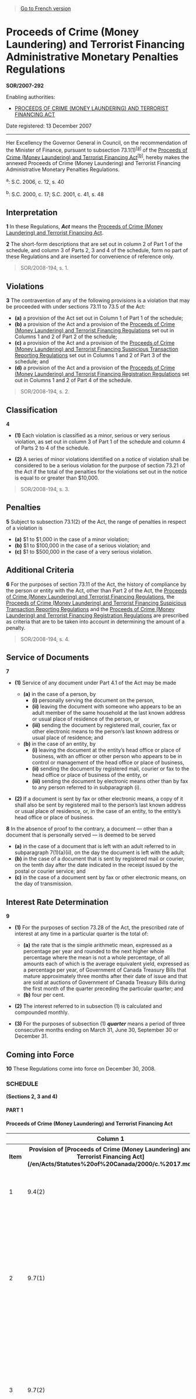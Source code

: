 > [Go to French version](/fr/Règlements/Décrets,%20ordonnances%20et%20règlements%20statutaires/2007/292.md)

# Proceeds of Crime (Money Laundering) and Terrorist Financing Administrative Monetary Penalties Regulations

**SOR/2007-292**

Enabling authorities: 
- [PROCEEDS OF CRIME (MONEY LAUNDERING) AND TERRORIST FINANCING ACT](/en/Acts/Statutes%20of%20Canada/2000/c.%2017.md)

Date registered: 13 December 2007

----------

Her Excellency the Governor General in Council, on the recommendation of the Minister of Finance, pursuant to subsection 73.1(1)<sup><a href='#fn_609783-E_hq_2294'>[a]</a></sup> of the [Proceeds of Crime (Money Laundering) and Terrorist Financing Act](/en/Acts/Statutes%20of%20Canada/2000/c.%2017.md)<sup><a href='#fn_609783-E_hq_2295'>[b]</a></sup>, hereby makes the annexed Proceeds of Crime (Money Laundering) and Terrorist Financing Administrative Monetary Penalties Regulations.

<a name='fn_609783-E_hq_2294'><sup>a</sup></a>: S.C. 2006, c. 12, s. 40<br />

<a name='fn_609783-E_hq_2295'><sup>b</sup></a>: S.C. 2000, c. 17; S.C. 2001, c. 41, s. 48<br />




## Interpretation


**1** In these Regulations, ***Act*** means the [Proceeds of Crime (Money Laundering) and Terrorist Financing Act](/en/Acts/Statutes%20of%20Canada/2000/c.%2017.md).



**2** The short-form descriptions that are set out in column 2 of Part 1 of the schedule, and column 3 of Parts 2, 3 and 4 of the schedule, form no part of these Regulations and are inserted for convenience of reference only.
> SOR/2008-194, s. 1.





## Violations


**3** The contravention of any of the following provisions is a violation that may be proceeded with under sections 73.11 to 73.5 of the Act:
- **(a)** a provision of the Act set out in Column 1 of Part 1 of the schedule;
- **(b)** a provision of the Act and a provision of the [Proceeds of Crime (Money Laundering) and Terrorist Financing Regulations](/en/Regulations/Statutory%20Orders%20and%20Regulations/2002/184.md) set out in Columns 1 and 2 of Part 2 of the schedule;
- **(c)** a provision of the Act and a provision of the [Proceeds of Crime (Money Laundering) and Terrorist Financing Suspicious Transaction Reporting Regulations](/en/Regulations/Statutory%20Orders%20and%20Regulations/2001/317.md) set out in Columns 1 and 2 of Part 3 of the schedule; and
- **(d)** a provision of the Act and a provision of the [Proceeds of Crime (Money Laundering) and Terrorist Financing Registration Regulations](/en/Regulations/Statutory%20Orders%20and%20Regulations/2007/121.md) set out in Columns 1 and 2 of Part 4 of the schedule.
> SOR/2008-194, s. 2.





## Classification


**4** 

- **(1)** Each violation is classified as a minor, serious or very serious violation, as set out in column 3 of Part 1 of the schedule and column 4 of Parts 2 to 4 of the schedule.

- **(2)** A series of minor violations identified on a notice of violation shall be considered to be a serious violation for the purpose of section 73.21 of the Act if the total of the penalties for the violations set out in the notice is equal to or greater than $10,000.
> SOR/2008-194, s. 3.





## Penalties


**5** Subject to subsection 73.1(2) of the Act, the range of penalties in respect of a violation is
- **(a)** $1 to $1,000 in the case of a minor violation;
- **(b)** $1 to $100,000 in the case of a serious violation; and
- **(c)** $1 to $500,000 in the case of a very serious violation.




## Additional Criteria


**6** For the purposes of section 73.11 of the Act, the history of compliance by the person or entity with the Act, other than Part 2 of the Act, the [Proceeds of Crime (Money Laundering) and Terrorist Financing Regulations](/en/Regulations/Statutory%20Orders%20and%20Regulations/2002/184.md), the [Proceeds of Crime (Money Laundering) and Terrorist Financing Suspicious Transaction Reporting Regulations](/en/Regulations/Statutory%20Orders%20and%20Regulations/2001/317.md) and the [Proceeds of Crime (Money Laundering) and Terrorist Financing Registration Regulations](/en/Regulations/Statutory%20Orders%20and%20Regulations/2007/121.md) are prescribed as criteria that are to be taken into account in determining the amount of a penalty.
> SOR/2008-194, s. 4.





## Service of Documents


**7** 

- **(1)** Service of any document under Part 4.1 of the Act may be made
	- **(a)** in the case of a person, by
		- **(i)** personally serving the document on the person,
		- **(ii)** leaving the document with someone who appears to be an adult member of the same household at the last known address or usual place of residence of the person, or
		- **(iii)** sending the document by registered mail, courier, fax or other electronic means to the person’s last known address or usual place of residence; and
	- **(b)** in the case of an entity, by
		- **(i)** leaving the document at the entity’s head office or place of business, with an officer or other person who appears to be in control or management of the head office or place of business,
		- **(ii)** sending the document by registered mail, courier or fax to the head office or place of business of the entity, or
		- **(iii)** sending the document by electronic means other than by fax to any person referred to in subparagraph (i).

- **(2)** If a document is sent by fax or other electronic means, a copy of it shall also be sent by registered mail to the person’s last known address or usual place of residence, or, in the case of an entity, to the entity’s head office or place of business.



**8** In the absence of proof to the contrary, a document — other than a document that is personally served — is deemed to be served
- **(a)** in the case of a document that is left with an adult referred to in subparagraph 7(1)(a)(ii), on the day the document is left with the adult;
- **(b)** in the case of a document that is sent by registered mail or courier, on the tenth day after the date indicated in the receipt issued by the postal or courier service; and
- **(c)** in the case of a document sent by fax or other electronic means, on the day of transmission.




## Interest Rate Determination


**9** 

- **(1)** For the purposes of section 73.28 of the Act, the prescribed rate of interest at any time in a particular quarter is the total of:
	- **(a)** the rate that is the simple arithmetic mean, expressed as a percentage per year and rounded to the next higher whole percentage where the mean is not a whole percentage, of all amounts each of which is the average equivalent yield, expressed as a percentage per year, of Government of Canada Treasury Bills that mature approximately three months after their date of issue and that are sold at auctions of Government of Canada Treasury Bills during the first month of the quarter preceding the particular quarter; and
	- **(b)** four per cent.

- **(2)** The interest referred to in subsection (1) is calculated and compounded monthly.

- **(3)** For the purposes of subsection (1) ***quarter*** means a period of three consecutive months ending on March 31, June 30, September 30 or December 31.




## Coming into Force


**10** These Regulations come into force on December 30, 2008.




### **SCHEDULE** 
**(Sections 2, 3 and 4)**
#### PART 1
<table>
<h4>Proceeds of Crime (Money Laundering) and Terrorist Financing Act</h4>
<tr>
<th></th>
<th>Column 1</th>
<th>Column 2</th>
<th>Column 3</th>
</tr>
<tr>
<th>Item</th>
<th>Provision of [Proceeds of Crime (Money Laundering) and Terrorist Financing Act](/en/Acts/Statutes%20of%20Canada/2000/c.%2017.md)</th>
<th>Short-form Description</th>
<th>Classification of Violation</th>
</tr>
<tr>
<td>1</td>
<td>9.4(2)</td>
<td>Having a correspondent banking relationship with a shell bank</td>
<td>serious</td>
</tr>
<tr>
<td>2</td>
<td>9.7(1)</td>
<td>Failure to develop policies that establish requirements similar to those of sections 6, 6.1 and 9.6 of the Act and to ensure that foreign branches and foreign subsidiaries apply those policies</td>
<td>serious</td>
</tr>
<tr>
<td>3</td>
<td>9.7(2)</td>
<td>Applying policies that establish requirements similar to those of sections 6, 6.1 and 9.6 of the Act before they are approved by a board of directors</td>
<td>serious</td>
</tr>
<tr>
<td>4</td>
<td>9.7(4)</td>
<td>Failure to keep and retain a record of the fact that a foreign branch or foreign subsidiary cannot apply a policy and of the reasons why it cannot do so or to notify the Centre and the principal supervisory or regulating agency or body within a reasonable time</td>
<td>minor</td>
</tr>
<tr>
<td>4.1</td>
<td>9.8(1)</td>
<td>Failure of an entity to develop and apply policies and procedures related to the exchange of information between it and affiliated entities</td>
<td>serious</td>
</tr>
<tr>
<td>5</td>
<td>11.1</td>
<td>Failure to be registered with the Centre</td>
<td>serious</td>
</tr>
<tr>
<td>5.1</td>
<td>11.43</td>
<td>Failure to comply with a ministerial directive</td>
<td>very serious</td>
</tr>
<tr>
<td>5.2</td>
<td>11.44(1)</td>
<td>Failure to ensure that a foreign branch or foreign subsidiary complies with a ministerial directive</td>
<td>very serious</td>
</tr>
<tr>
<td>5.3</td>
<td>11.44(2)</td>
<td>Failure to keep and retain a record of the fact that a foreign branch or foreign subsidiary cannot comply with a ministerial directive and of the reasons why it cannot do so or to notify the Centre and the principal supervisory or regulating agency or body within a reasonable time</td>
<td>serious</td>
</tr>
<tr>
<td>6</td>
<td>62(2)</td>
<td>Failure to give reasonable assistance and information reasonably required to an authorized person</td>
<td>serious</td>
</tr>
<tr>
<td>7</td>
<td>63.1(2)</td>
<td>Failure to provide, in accordance with a notice, documents or other information reasonably required by an authorized person</td>
<td>serious</td>
</tr>
</table>

#### PART 2
<table>
<h4>Proceeds of Crime (Money Laundering) and Terrorist Financing Act and Proceeds of Crime (Money Laundering) and Terrorist Financing Regulations</h4>
<tr>
<th></th>
<th>Column 1</th>
<th>Column 2</th>
<th>Column 3</th>
<th>Column 4</th>
</tr>
<tr>
<th>Item</th>
<th>Provision of Proceeds of Crime (Money Laundering) and Terrorist Financing Act</th>
<th>Provision of [Proceeds of Crime (Money Laundering) and Terrorist Financing Regulations](/en/Regulations/Statutory%20Orders%20and%20Regulations/2002/184.md)</th>
<th>Short-form Description</th>
<th>Classification of Violation</th>
</tr>
<tr>
<td>1</td>
<td>9(1)</td>
<td>2</td>
<td>Failure to convert foreign currency transactions into Canadian dollars using the prescribed rate</td>
<td>minor</td>
</tr>
<tr>
<td>2</td>
<td>9(1)</td>
<td>4(1)</td>
<td>Failure to send a report electronically, if the sender has the technical capabilities, in accordance with the guidelines prepared by the Centre</td>
<td>minor</td>
</tr>
<tr>
<td>3</td>
<td>9(1)</td>
<td>4(2)</td>
<td>Failure to send a report in paper format, if the sender does not have the technical capabilities to send electronically, in accordance with guidelines prepared by the Centre</td>
<td>minor</td>
</tr>
<tr>
<td>4</td>
<td>9(1)</td>
<td>5(1)</td>
<td>Failure to report an electronic funds transfer no later than five working days after the transfer</td>
<td>minor</td>
</tr>
<tr>
<td>5</td>
<td>9(1)</td>
<td>5(2)</td>
<td>Failure to report a large casino disbursement or a transaction for which a large transaction record must be kept within 15 days after the disbursement or transaction</td>
<td>minor</td>
</tr>
<tr>
<td>6</td>
<td>6</td>
<td>8(1)</td>
<td>Failure to take reasonable measures to determine if an individual giving cash is acting on behalf of a third party</td>
<td>minor</td>
</tr>
<tr>
<td>7</td>
<td>6</td>
<td>8(2)</td>
<td>Failure to keep a record of prescribed information respecting third parties</td>
<td>minor</td>
</tr>
<tr>
<td>8</td>
<td>6</td>
<td>8(3)</td>
<td>Failure to keep a record of prescribed information respecting suspected third parties</td>
<td>minor</td>
</tr>
<tr>
<td>9</td>
<td>6</td>
<td>9(1)</td>
<td>Failure to take reasonable measures when opening an account to determine if the account is to be used by or on behalf of a third party</td>
<td>minor</td>
</tr>
<tr>
<td>10</td>
<td>6</td>
<td>9(2)</td>
<td>Failure to keep a record of prescribed information respecting third parties</td>
<td>minor</td>
</tr>
<tr>
<td>11</td>
<td>6</td>
<td>9(3)</td>
<td>Failure to keep a record of prescribed information in respect of suspected third parties</td>
<td>minor</td>
</tr>
<tr>
<td>12</td>
<td>6</td>
<td>10(1)</td>
<td>Failure to take reasonable measures when client information record is created to determine whether the client is acting on behalf of a third party.</td>
<td>minor</td>
</tr>
<tr>
<td>13</td>
<td>6</td>
<td>10(2)</td>
<td>Failure to keep a record of prescribed information when it is determined that the client is acting on behalf of a third party</td>
<td>minor</td>
</tr>
<tr>
<td>14</td>
<td>6</td>
<td>10(3)</td>
<td>Failure to keep a record of prescribed information when there are reasonable grounds to suspect that the client is acting on behalf of a third party</td>
<td>minor</td>
</tr>
<tr>
<td>15</td>
<td>6</td>
<td>11</td>
<td>Failure of a trust company to keep a record of prescribed information concerning inter vivos trusts</td>
<td>minor</td>
</tr>
<tr>
<td>15.1</td>
<td>6</td>
<td>11.1(1)</td>
<td>Failure to obtain the prescribed information</td>
<td>minor</td>
</tr>
<tr>
<td>15.2</td>
<td>6</td>
<td>11.1(2)</td>
<td>Failure to take reasonable measures to confirm the accuracy of the prescribed information</td>
<td>minor</td>
</tr>
<tr>
<td>15.3</td>
<td>6</td>
<td>11.1(3)</td>
<td>Failure to keep a record of the prescribed information and the measures taken to confirm its accuracy</td>
<td>minor</td>
</tr>
<tr>
<td>15.4</td>
<td>6</td>
<td>11.1(4)(a)</td>
<td>Failure to take reasonable measures to ascertain the identity of an entity’s most senior managing officer</td>
<td>serious</td>
</tr>
<tr>
<td>15.5</td>
<td>6</td>
<td>11.1(4)(b)</td>
<td>Failure to treat activities in respect of the entity as high risk and to take the prescribed special measures</td>
<td>serious</td>
</tr>
<tr>
<td>15.6</td>
<td>6</td>
<td>11.1(5) </td>
<td>Failure to determine whether a not-for-profit organization is a prescribed entity and to keep a record of the determination</td>
<td>minor</td>
</tr>
<tr>
<td>16</td>
<td>9(1)</td>
<td>12(1)(a)</td>
<td>Failure of a financial entity to report the receipt of an amount in cash of $10,000 or more in the course of a single transaction, together with the prescribed information</td>
<td>minor</td>
</tr>
<tr>
<td>17</td>
<td>9(1)</td>
<td>12(1)(b)</td>
<td>Failure of a financial entity to report the sending out of Canada of an electronic funds transfer of $10,000 or more in the course of a single transaction, together with the prescribed information</td>
<td>minor</td>
</tr>
<tr>
<td>18</td>
<td>9(1)</td>
<td>12(1)(c)</td>
<td>Failure of a financial entity to report the receipt from outside Canada of an electronic funds transfer of $10,000 or more in the course of a single transaction, together with the prescribed information</td>
<td>minor</td>
</tr>
<tr>
<td>19</td>
<td>6</td>
<td>13</td>
<td>Failure of a financial entity to keep a large cash transaction record in respect of every amount in cash of $10,000 or more that is received from a client in the course of a single transaction</td>
<td>minor</td>
</tr>
<tr>
<td>20</td>
<td>6</td>
<td>14</td>
<td>Failure of a financial entity to keep prescribed records</td>
<td>minor</td>
</tr>
<tr>
<td>20.1</td>
<td>6</td>
<td>14.1</td>
<td>Failure of a financial entity to keep a prescribed record in respect of every credit card account that it opens</td>
<td>minor</td>
</tr>
<tr>
<td>21</td>
<td>6</td>
<td>15</td>
<td>Failure of a trust company to keep prescribed records in respect of a trust for which it is trustee</td>
<td>minor</td>
</tr>
<tr>
<td>21.1</td>
<td>9.4(1)(a)</td>
<td>15.1(1) and (2)</td>
<td>Failure of a specified entity entering into a correspondent banking relationship with a prescribed foreign entity to keep a prescribed record</td>
<td>minor</td>
</tr>
<tr>
<td>21.2</td>
<td>9.4(1)(c)</td>
<td>15.1(1)</td>
<td>Failure of a specified entity entering into a correspondent banking relationship with a prescribed foreign entity to obtain the approval of senior management</td>
<td>minor</td>
</tr>
<tr>
<td>21.3</td>
<td>9.4(1)(d)</td>
<td>15.1(1)</td>
<td>Failure of a specified entity entering into a correspondent banking relationship with a prescribed foreign entity to set out in writing their obligations and those of the foreign entity in respect of the correspondent banking services</td>
<td>minor</td>
</tr>
<tr>
<td>21.4</td>
<td>9.4(1)(e)</td>
<td>15.1(1) and (3)</td>
<td>Failure of a specified entity to take reasonable measures to ascertain whether a prescribed foreign entity with whom it has entered into a correspondent banking relationship has in place prescribed policies and procedures and, if they are not in place, to take prescribed measures</td>
<td>minor</td>
</tr>
<tr>
<td>22</td>
<td>9(1)</td>
<td>17</td>
<td>Failure of a life insurance company or life insurance broker or agent who receives from a client an amount in cash of $10,000 or more in the course of a single transaction to report the transaction together with the prescribed information</td>
<td>minor</td>
</tr>
<tr>
<td>23</td>
<td>6</td>
<td>18</td>
<td>Failure of a life insurance company or life insurance broker or agent to keep a large cash transaction record in respect of every amount in cash of $10,000 or more that is received from a client in the course of a single transaction</td>
<td>minor</td>
</tr>
<tr>
<td>24</td>
<td>6</td>
<td>19(1)</td>
<td>Failure of a life insurance company or life insurance broker or agent to keep a client information record in respect of every annuity or policy for which $10,000 or more is paid</td>
<td>minor</td>
</tr>
<tr>
<td>25</td>
<td>6</td>
<td>20</td>
<td>Failure of a life insurance company or life insurance broker or agent to keep prescribed records of a corporate client</td>
<td>minor</td>
</tr>
<tr>
<td>25.1</td>
<td>6</td>
<td>20.1</td>
<td>Failure of a life insurance company or life insurance broker or agent to keep a record of prescribed information when a transaction is reviewed</td>
<td>minor</td>
</tr>
<tr>
<td>26</td>
<td>9(1)</td>
<td>21</td>
<td>Failure of a securities dealer who receives from a client an amount in cash of $10,000 or more in the course of a single transaction to report the transaction together with the prescribed information</td>
<td>minor</td>
</tr>
<tr>
<td>27</td>
<td>6</td>
<td>22</td>
<td>Failure of a securities dealer to keep a large cash transaction record in respect of every amount in cash of $10,000 or more that is received from a client in the course of a single transaction</td>
<td>minor</td>
</tr>
<tr>
<td>28</td>
<td>6</td>
<td>23</td>
<td>Failure of a securities dealer to keep prescribed records</td>
<td>minor</td>
</tr>
<tr>
<td>29</td>
<td>9(1)</td>
<td>28(1)(a)</td>
<td>Failure of a money services business to report the receipt from a client of an amount in cash of $10,000 or more in the course of a single transaction, together with the prescribed information</td>
<td>minor</td>
</tr>
<tr>
<td>30</td>
<td>9(1)</td>
<td>28(1)(b)</td>
<td>Failure of a money services business to report the sending out of Canada of an electronic funds transfer of $10,000 or more in the course of a single transaction, together with the prescribed information</td>
<td>minor</td>
</tr>
<tr>
<td>31</td>
<td>9(1)</td>
<td>28(1)(c)</td>
<td>Failure of a money services business to report the receipt from outside Canada of an electronic funds transfer of $10,000 or more in the course of a single transaction, together with the prescribed information</td>
<td>minor</td>
</tr>
<tr>
<td>32</td>
<td>6</td>
<td>29</td>
<td>Failure of a money services business to keep a large cash transaction record in respect of every amount in cash of $10,000 or more that is received from a client in the course of a single transaction</td>
<td>minor</td>
</tr>
<tr>
<td>33</td>
<td>6</td>
<td>30</td>
<td>Failure of a money services business to keep prescribed records</td>
<td>minor</td>
</tr>
<tr>
<td>33.1</td>
<td>6</td>
<td>31</td>
<td>Failure of a specified money services business to keep a record of prescribed information when a transaction is reviewed</td>
<td>minor</td>
</tr>
<tr>
<td>33.2</td>
<td>6</td>
<td>32</td>
<td>Failure of a specified money services business to keep a record of prescribed information</td>
<td>minor</td>
</tr>
<tr>
<td>33.3</td>
<td>9</td>
<td>33.1</td>
<td>Failure of a British Columbia notary public or notary corporation to report the receipt of an amount in cash of $10,000 or more in the course of a single transaction, together with the prescribed information</td>
<td>minor</td>
</tr>
<tr>
<td>33.4</td>
<td>6</td>
<td>33.2(1)</td>
<td>Failure of a British Columbia notary public or notary corporation to keep prescribed records</td>
<td>minor</td>
</tr>
<tr>
<td>33.5</td>
<td>6</td>
<td>33.2(2)</td>
<td>Failure of a British Columbia notary public or notary corporation to keep a large cash transaction record in respect of every amount in cash of $10,000 or more that is received from a client in the course of a single transaction</td>
<td>minor</td>
</tr>
<tr>
<td>33.6</td>
<td>6</td>
<td>33.4</td>
<td>Failure of a legal counsel or legal firm to keep prescribed records</td>
<td>minor</td>
</tr>
<tr>
<td>33.7</td>
<td>6</td>
<td>33.5(a)</td>
<td>Failure of a legal counsel or legal firm to keep prescribed records</td>
<td>minor</td>
</tr>
<tr>
<td>34</td>
<td>9(1)</td>
<td>35</td>
<td>Failure of an accountant or accounting firm to report the receipt of an amount in cash of $10,000 or more in the course of a single transaction, together with the prescribed information</td>
<td>minor</td>
</tr>
<tr>
<td>35</td>
<td>6</td>
<td>36(1)</td>
<td>Failure of an accountant or accounting firm to keep prescribed records</td>
<td>minor</td>
</tr>
<tr>
<td>36</td>
<td>6</td>
<td>36(2)</td>
<td>Failure of an accountant or accounting firm to keep a large cash transaction record in respect of every amount in cash of $10,000 or more that they receive in the course of a single transaction</td>
<td>minor</td>
</tr>
<tr>
<td>37</td>
<td>9(1)</td>
<td>38</td>
<td>Failure of a real estate broker or sales representative to report the receipt of an amount in cash of $10,000 or more in the course of a single transaction, together with the prescribed information</td>
<td>minor</td>
</tr>
<tr>
<td>38</td>
<td>6</td>
<td>39(1)</td>
<td>Failure of a real estate broker or sales representative to keep prescribed records</td>
<td>minor</td>
</tr>
<tr>
<td>39</td>
<td>6</td>
<td>39(2)</td>
<td>Failure of a real estate broker or sales representative to keep a large cash transaction record in respect of every amount in cash of $10,000 or more that they receive in the course of a single transaction</td>
<td>minor</td>
</tr>
<tr>
<td>39.1</td>
<td>9(1)</td>
<td>39.2</td>
<td>Failure of a dealer in precious metals and stones to report the receipt of an amount in cash of $10,000 or more in the course of a single transaction, together with the prescribed information</td>
<td>minor</td>
</tr>
<tr>
<td>39.2</td>
<td>6</td>
<td>39.3</td>
<td>Failure of a dealer in precious metals and stones to keep a large cash transaction record in respect of every amount in cash of $10,000 or more that is received from a client in the course of a single transaction</td>
<td>minor</td>
</tr>
<tr>
<td>39.3</td>
<td>9(1)</td>
<td>39.6</td>
<td>Failure of a real estate developer to report the receipt of an amount of $10,000 or more in the course of a single transaction, together with the prescribed information</td>
<td>minor</td>
</tr>
<tr>
<td>39.4</td>
<td>6</td>
<td>39.7(1)</td>
<td>Failure of a real estate developer to keep prescribed records when engaging in a prescribed activity</td>
<td>minor</td>
</tr>
<tr>
<td>39.5</td>
<td>6</td>
<td>39.7(2)</td>
<td>Failure of a real estate developer when engaging in a prescribed activity to keep a large cash transaction record in respect of every amount of $10,000 or more that they receive in the course of a single transaction</td>
<td>minor</td>
</tr>
<tr>
<td>40</td>
<td>9(1)</td>
<td>40(1)(a)</td>
<td>Failure of a casino to report the receipt of an amount in cash of $10,000 or more in the course of a single transaction, together with the prescribed information</td>
<td>minor</td>
</tr>
<tr>
<td>41</td>
<td>9(1)</td>
<td>40(1)(b)</td>
<td>Failure of a casino to report the sending out of Canada of an electronic funds transfer of $10,000 or more in the course of a single transaction, together with the prescribed information</td>
<td>minor</td>
</tr>
<tr>
<td>42</td>
<td>9(1)</td>
<td>40(1)(c)</td>
<td>Failure of a casino to report the receipt from outside Canada of an electronic funds transfer of $10,000 or more in the course of a single transaction, together with the prescribed information</td>
<td>minor</td>
</tr>
<tr>
<td>43</td>
<td>6</td>
<td>41(1)</td>
<td>Failure of a casino to keep a large cash transaction record in respect of every amount in cash of $10,000 or more that they receive in the course of a single transaction</td>
<td>minor</td>
</tr>
<tr>
<td>44</td>
<td>9(1)</td>
<td>42(1)</td>
<td>Failure of a casino to report the disbursement of $10,000 or more in the course of prescribed transactions, together with the prescribed information</td>
<td>minor</td>
</tr>
<tr>
<td>45</td>
<td>6</td>
<td>43</td>
<td>Failure of a casino to keep prescribed records</td>
<td>minor</td>
</tr>
<tr>
<td>45.1</td>
<td>6</td>
<td>44(1)</td>
<td>Failure of a casino to take reasonable measures to determine if a person who receives a prescribed disbursement is acting on behalf of a third party</td>
<td>minor</td>
</tr>
<tr>
<td>45.2</td>
<td>6</td>
<td>44(2)</td>
<td>Failure of a casino to keep a record of prescribed information when it is determined that the client is acting on behalf of a third party</td>
<td>minor</td>
</tr>
<tr>
<td>45.3</td>
<td>6</td>
<td>44(3)</td>
<td>Failure of a casino to keep a record of prescribed information when there are reasonable grounds to suspect that the client is acting on behalf of a third party</td>
<td>minor</td>
</tr>
<tr>
<td>46</td>
<td>9(1)</td>
<td>47</td>
<td>Failure of a department or agent or mandatary of Her Majesty in right of Canada or of a province to report the receipt from a client of an amount in cash of $10,000 or more in the course of a single transaction, together with the prescribed information</td>
<td>minor</td>
</tr>
<tr>
<td>47</td>
<td>6</td>
<td>48</td>
<td>Failure of a department or agent or mandatary of Her Majesty in right of Canada or of a province to keep a large cash transaction record in respect of every amount in cash of $10,000 or more that they receive from a client in the course of a single transaction</td>
<td>minor</td>
</tr>
<tr>
<td>48</td>
<td>6</td>
<td>49</td>
<td>Failure of a department or agent or mandatary of Her Majesty in right of Canada or of a province to keep prescribed records</td>
<td>minor</td>
</tr>
<tr>
<td>49</td>
<td>9(1)</td>
<td>50(3)</td>
<td>Failure of a specified financial entity to report changes in prescribed information within 15 days of the change</td>
<td>minor</td>
</tr>
<tr>
<td>50</td>
<td>9(1)</td>
<td>50(4)(a)</td>
<td>Failure of a specified financial entity to verify at least once every 12 months that prescribed conditions are still met in respect of each client</td>
<td>minor</td>
</tr>
<tr>
<td>51</td>
<td>9(1)</td>
<td>50(4)(b)</td>
<td>Failure of a specified financial entity to report prescribed information at least once every 12 months</td>
<td>minor</td>
</tr>
<tr>
<td>51.1</td>
<td>6</td>
<td>52.1</td>
<td>Failure to keep a record of the purpose and intended nature of a business relationship</td>
<td>minor</td>
</tr>
<tr>
<td>52</td>
<td>6.1</td>
<td>53, 64(1) and 64(2)(b)</td>
<td>Failure of a specified person or entity to ascertain in the prescribed manner and within the prescribed period the identity of every individual with whom the person or entity conducts a transaction in respect of which a record must be kept</td>
<td>minor</td>
</tr>
<tr>
<td>52.1</td>
<td>6.1</td>
<td>53.1, 64(1) and 64(2)(b.1)</td>
<td>Failure to take reasonable measures to ascertain in the prescribed manner and within the prescribed period the identity of every person with whom a transaction that is required to be reported to the Centre is conducted or is attempted to be conducted</td>
<td>minor</td>
</tr>
<tr>
<td>52.2</td>
<td>9.2</td>
<td>53.2, 64, 65 and 66</td>
<td>Opening an account for a client by a specified person or entity in the prescribed circumstances when the identity of the client cannot be established in accordance with prescribed measures</td>
<td>serious</td>
</tr>
<tr>
<td>53</td>
<td>6.1</td>
<td>54(a), 64(1) and 64(2)(a)</td>
<td>Failure of a financial entity to ascertain in the prescribed manner and within the prescribed period the identity of every person for whom a signature card is created</td>
<td>minor</td>
</tr>
<tr>
<td>54</td>
<td>6.1</td>
<td>54(b), 64(1) and 64(2)(b)</td>
<td>Failure of a financial entity to ascertain in the prescribed manner and within the prescribed period the identity of every person who conducts a prescribed transaction or transfer</td>
<td>minor</td>
</tr>
<tr>
<td>55</td>
<td>6.1</td>
<td>54(d), 65(1) and 65(2)(a)</td>
<td>Failure of a financial entity to confirm in the prescribed manner and within the prescribed period the existence of, and the prescribed information in respect of, corporations for which the financial entity opens an account</td>
<td>minor</td>
</tr>
<tr>
<td>56</td>
<td>6.1</td>
<td>54(e), 66(1) and 66(2)(a)</td>
<td>Failure of a financial entity to confirm in the prescribed manner and within the prescribed period the existence of every entity, other than a corporation, for which the financial entity opens an account.</td>
<td>minor</td>
</tr>
<tr>
<td>56.1</td>
<td>6.1</td>
<td>54.1(a), 64(1) and 64(2)(b.2)</td>
<td>Failure of a financial entity to ascertain in the prescribed manner and within the prescribed period the identity of every person for whom the financial entity opens a credit card account</td>
<td>minor</td>
</tr>
<tr>
<td>56.2</td>
<td>6.1</td>
<td>54.1(b), 65(1) and 65(2)(a.1)</td>
<td>Failure of a financial entity to ascertain in the prescribed manner and within the prescribed period the existence of, and prescribed information in respect of, a corporation for which the financial entity opens a credit card account</td>
<td>minor</td>
</tr>
<tr>
<td>56.3</td>
<td>6.1</td>
<td>54.1(c), 66(1) and 66(2)(a.1)</td>
<td>Failure of a financial entity to confirm in the prescribed manner and within the prescribed period the existence of every entity, other than a corporation, for which the financial entity opens a credit card account</td>
<td>minor</td>
</tr>
<tr>
<td>56.4</td>
<td>9.3(1)</td>
<td>54.2(a) and 67.1(2)</td>
<td>Failure of a financial entity to take reasonable measures within the prescribed period to determine whether a person for whom the financial entity opens an account is a politically exposed foreign person</td>
<td>minor</td>
</tr>
<tr>
<td>56.5</td>
<td>9.3(1)</td>
<td>54.2(b) and 67.1(3)</td>
<td>Failure of a financial entity to take reasonable measures within the prescribed period to determine whether a person who is an existing account holder is a politically exposed foreign person</td>
<td>minor</td>
</tr>
<tr>
<td>56.6</td>
<td>9.3(1)</td>
<td>54.2(c) and 67.2(3)</td>
<td>Failure of a financial entity to take reasonable measures within the prescribed period to determine whether a person who initiates an electronic funds transfer of $100,000 or more is a politically exposed foreign person</td>
<td>minor</td>
</tr>
<tr>
<td>56.7</td>
<td>9.3(1)</td>
<td>54.2(d) and 67.2(3)</td>
<td>Failure of a financial entity to take reasonable measures within the prescribed period to determine whether a person who is the beneficiary of an electronic funds transfer of $100,000 or more is a politically exposed foreign person</td>
<td>minor</td>
</tr>
<tr>
<td>56.8</td>
<td>6</td>
<td>54.3, 56.3, 57.2, 59.01, 59.11, 59.21, 59.31, 59.51, 60.1 and 61.1</td>
<td>Failure to conduct ongoing monitoring of a business relationship and to keep a record of the measures taken and information obtained </td>
<td>minor</td>
</tr>
<tr>
<td>56.9</td>
<td>6</td>
<td>54.4, 56.4, 57.3, 59.02, 59.12, 59.22, 59.32, 59.52, 60.2 and 61.2</td>
<td>Failure to treat activities in respect of a person as high risk and to take the prescribed special measures</td>
<td>serious</td>
</tr>
<tr>
<td>57</td>
<td>6.1</td>
<td>55(a), 64(1) and 64(2)(c)</td>
<td>Failure of a trust company to ascertain in the prescribed manner and within the prescribed period the identity of every person who is the settlor of an inter vivos trust</td>
<td>minor</td>
</tr>
<tr>
<td>58</td>
<td>6.1</td>
<td>55(b), 65(1) and 65(2)(b)</td>
<td>Failure of a trust company to confirm in the prescribed manner and within the prescribed period the existence of, and prescribed information in respect of, every corporation that is the settlor of an institutional trust</td>
<td>minor</td>
</tr>
<tr>
<td>59</td>
<td>6.1</td>
<td>55(c), 66(1) and 66(2)(b)</td>
<td>Failure of a trust company to confirm in the prescribed manner and within the prescribed period the existence of every entity, other than a corporation, that is the settlor of an institutional trust</td>
<td>minor</td>
</tr>
<tr>
<td>60</td>
<td>6.1</td>
<td>55(d)(i), 65(1), 65(2)(b) or 55(d)(i), 66(1) and 66(2)(b)</td>
<td>Failure of a trust company to confirm in the prescribed manner and within the prescribed period the existence of — and, in the case of a corporation, the prescribed information in respect of — an entity that is authorized to act as a co-trustee of any trust</td>
<td>minor</td>
</tr>
<tr>
<td>61</td>
<td>6.1</td>
<td>55(d)(ii), 64(1) and 64(2)(c)</td>
<td>Failure of a trust company to ascertain in the prescribed manner and within the prescribed period the identity of persons who are authorized to give instructions with respect to an entity’s activities as co-trustee</td>
<td>minor</td>
</tr>
<tr>
<td>62</td>
<td>6.1</td>
<td>55(e), 64(1) and 64(2)(c)</td>
<td>Failure of a trust company to ascertain in the prescribed manner and within the prescribed period the identity of each person who is authorized to act as co-trustee of any trust</td>
<td>minor</td>
</tr>
<tr>
<td>62.1</td>
<td>9.4(1)(a)</td>
<td>55.1(a)</td>
<td>Failure of a financial entity that enters into a correspondent banking relationship with a foreign financial institution to ascertain, in the prescribed manner, prescribed information in respect of the foreign financial institution</td>
<td>minor</td>
</tr>
<tr>
<td>62.2</td>
<td>9.4(1)(a)</td>
<td>55.1(b)</td>
<td>Failure of a financial entity that enters into a correspondent banking relationship with a foreign financial institution to take reasonable measures to ascertain, in the prescribed manner, prescribed information in respect of the foreign financial institution and to conduct prescribed monitoring</td>
<td>minor</td>
</tr>
<tr>
<td>62.3</td>
<td>9.4(1)(a)</td>
<td>55.2(a)</td>
<td>Failure of a financial entity that enters into a correspondent banking relationship with a foreign financial institution to take reasonable measures to ascertain whether the institution has met the prescribed requirements</td>
<td>minor</td>
</tr>
<tr>
<td>62.4</td>
<td>9.4(1)(a)</td>
<td>55.2(b)</td>
<td>Failure of a financial entity that enters into a correspondent banking relationship with a foreign financial institution to take reasonable measures to ascertain whether the institution has agreed to provide customer identification data</td>
<td>minor</td>
</tr>
<tr>
<td>63</td>
<td>6.1</td>
<td>56(1), 64(1) and 64(2)(d)</td>
<td>Failure of a life insurance company or life insurance broker or agent to ascertain in the prescribed manner and within the prescribed period the identity of every person who conducts a transaction for which a client information record is required to be kept</td>
<td>minor</td>
</tr>
<tr>
<td>64</td>
<td>6.1</td>
<td>56(3), 65(1) and 65(2)(c)</td>
<td>Failure of a life insurance company or life insurance broker or agent to confirm in the prescribed manner and within the prescribed period the existence of, and the prescribed information in respect of, every corporation in respect of which they are required to keep a client information record</td>
<td>minor</td>
</tr>
<tr>
<td>65</td>
<td>6.1</td>
<td>56(4), 66(1) and 66(2)(c)</td>
<td>Failure of a life insurance company or life insurance broker or agent to confirm in the prescribed manner and within the prescribed period the existence of every entity, other than a corporation, in respect of which they are required to keep a client information record</td>
<td>minor</td>
</tr>
<tr>
<td>65.1</td>
<td>9.3(1)</td>
<td>56.1 and 67.2(3)</td>
<td>Failure of a life insurance company or life insurance broker or agent to take reasonable measures to determine within the prescribed period if a prescribed person is a politically exposed foreign person</td>
<td>minor</td>
</tr>
<tr>
<td>66</td>
<td>6.1</td>
<td>57(1), 64(1) and 64(2)(a)</td>
<td>Failure of a securities dealer to ascertain in the prescribed manner and within the prescribed period the identity of every person who is authorized to give instructions in respect of an account for which a record must be kept</td>
<td>minor</td>
</tr>
<tr>
<td>67</td>
<td>6.1</td>
<td>57(3), 65(1) and 65(2)(d)</td>
<td>Failure of a securities dealer to confirm in the prescribed manner and within the prescribed period the existence of, and prescribed information in respect of, every corporation for which they open an account</td>
<td>minor</td>
</tr>
<tr>
<td>68</td>
<td>6.1</td>
<td>57(4), 66(1) and 66(2)(d)</td>
<td>Failure of a securities dealer to confirm in the prescribed manner and within the prescribed period the existence of every entity, other than a corporation, for which they open an account</td>
<td>minor</td>
</tr>
<tr>
<td>68.1</td>
<td>9.3(1)</td>
<td>57.1(1) and 67.1(2)</td>
<td>Failure of a securities dealer to take reasonable measures within the prescribed period to determine whether a person for whom the dealer opens an account is a politically exposed foreign person</td>
<td>minor</td>
</tr>
<tr>
<td>68.2</td>
<td>9.3(1)</td>
<td>57.1(2) and 67.1(3)</td>
<td>Failure of a securities dealer to take reasonable measures within the prescribed period to determine whether a person who is an existing account holder is a politically exposed foreign person</td>
<td>minor</td>
</tr>
<tr>
<td>69</td>
<td>6.1</td>
<td>59(1)(a), 64(1) and 64(2)(b)</td>
<td>Failure of a money services business to ascertain in the prescribed manner and within the prescribed period the identity of every person who conducts a transaction of $3,000 or more for the issuance or redemption of money orders, traveller’s cheques or other similar negotiable instruments</td>
<td>minor</td>
</tr>
<tr>
<td>70</td>
<td>6.1</td>
<td>59(1)(b), 64(1) and 64(2)(b)</td>
<td>Failure of a money services business to ascertain in the prescribed manner and within the prescribed period the identity of every person who conducts a transaction for the remittance or transmission of $1,000 or more</td>
<td>minor</td>
</tr>
<tr>
<td>71</td>
<td>6.1</td>
<td>59(1)(c), 64(1) and 64(2)(b)</td>
<td>Failure of a money services business to ascertain in the prescribed manner and within the prescribed period the identity of every person who conducts a foreign currency exchange transaction of $3,000 or more</td>
<td>minor</td>
</tr>
<tr>
<td>72</td>
<td>6.1</td>
<td>59(2), 65(1) and 65(2)(c)</td>
<td>Failure of a money services business to confirm in the prescribed manner and within the prescribed period the existence of, and prescribed information in respect of, every corporation in respect of which a client information record is required to be kept</td>
<td>minor</td>
</tr>
<tr>
<td>73</td>
<td>6.1</td>
<td>59(3), 66(1) and 66(2)(c)</td>
<td>Failure of a money services business to confirm in the prescribed manner and within the prescribed period the existence of every entity, other than a corporation, in respect of which a client information record is required to be kept</td>
<td>minor</td>
</tr>
<tr>
<td>73.1</td>
<td>9.3(1)</td>
<td>59(5)(a) and 67.2(3)</td>
<td>Failure of a money services business to take reasonable measures within the prescribed period to determine whether a person who initiates an electronic funds transfer of $100,000 or more is a politically exposed foreign person</td>
<td>minor</td>
</tr>
<tr>
<td>73.11</td>
<td>9.3(1)</td>
<td>59(5)(b) and 67.2(3)</td>
<td>Failure of a money services business to take reasonable measures within the prescribed period to determine whether a person who is the beneficiary of an electronic funds transfer of $100,000 or more is a politically exposed foreign person</td>
<td>minor</td>
</tr>
<tr>
<td>73.12</td>
<td>6.1</td>
<td>59.1(a), 64(1) and 64(2)(e)</td>
<td>Failure of an accountant or accounting firm to ascertain in the prescribed manner and within the prescribed period the identity of every person who conducts a prescribed transaction</td>
<td>minor</td>
</tr>
<tr>
<td>73.13</td>
<td>6.1</td>
<td>59.1(b), 65(1) and 65(2)(e)</td>
<td>Failure of an accountant or accounting firm to confirm in the prescribed manner and within the prescribed period the existence of, and prescribed information in respect of, every corporation on whose behalf a prescribed transaction is conducted</td>
<td>minor</td>
</tr>
<tr>
<td>73.14</td>
<td>6.1</td>
<td>59.1(c), 66(1) and 66(2)(e)</td>
<td>Failure of an accountant or accounting firm to confirm in the prescribed manner and within the prescribed period the existence of every entity, other than a corporation, on whose behalf a prescribed transaction is conducted</td>
<td>minor</td>
</tr>
<tr>
<td>73.15</td>
<td>6.1</td>
<td>59.2(1)(a), 64(1) and 64(2)(e)</td>
<td>Failure of a real estate broker or sales representative to ascertain in the prescribed manner and within the prescribed period the identity of every person who conducts a prescribed transaction</td>
<td>minor</td>
</tr>
<tr>
<td>73.16</td>
<td>6.1</td>
<td>59.2(1)(b), 65(1) and 65(2)(e)</td>
<td>Failure of a real estate broker or sales representative to confirm in the prescribed manner and within the prescribed period the existence of, and prescribed information in respect of, every corporation on whose behalf a prescribed transaction is conducted</td>
<td>minor</td>
</tr>
<tr>
<td>73.17</td>
<td>6.1</td>
<td>59.2(1)(c), 66(1) and 66(2)(e)</td>
<td>Failure of a real estate broker or sales representative to confirm in the prescribed manner and within the prescribed period the existence of every entity, other than a corporation, on whose behalf a prescribed transaction is conducted</td>
<td>minor</td>
</tr>
<tr>
<td>73.18</td>
<td>6.1</td>
<td>59.2(3)</td>
<td>Failure of a real estate broker or sales representative that represents a party to a prescribed transaction to ascertain the identity or confirm the existence of parties that are not represented by a real estate broker or sales representative</td>
<td>minor</td>
</tr>
<tr>
<td>73.19</td>
<td>6.1</td>
<td>59.3(a), 64(1) and 64(2)(b)</td>
<td>Failure of a British Columbia notary public or notary corporation to ascertain in the prescribed manner and within the prescribed period the identity of every person who conducts a prescribed transaction</td>
<td>minor</td>
</tr>
<tr>
<td>73.2</td>
<td>6.1</td>
<td>59.3(b), 65(1) and 65(2)(e)</td>
<td>Failure of a British Columbia notary public or notary corporation to confirm in the prescribed manner and within the prescribed period the existence of, and prescribed information in respect of, every corporation on whose behalf a prescribed transaction is conducted</td>
<td>minor</td>
</tr>
<tr>
<td>73.21</td>
<td>6.1</td>
<td>59.3(c), 66(1) and 66(2)(e)</td>
<td>Failure of a British Columbia notary public or notary corporation to confirm in the prescribed manner and within the prescribed period the existence of every entity, other than a corporation, on whose behalf a prescribed transaction is conducted</td>
<td>minor</td>
</tr>
<tr>
<td>73.22</td>
<td>6.1</td>
<td>59.4(1)(a), 64(1) and 64(2)(b)</td>
<td>Failure of a legal counsel or a legal firm to ascertain in the prescribed manner and within the prescribed period the identity of every person who conducts a prescribed transaction</td>
<td>minor</td>
</tr>
<tr>
<td>73.23</td>
<td>6.1</td>
<td>59.4(1)(b), 65(1) and 65(2)(e)</td>
<td>Failure of a legal counsel or a legal firm to confirm in the prescribed manner and within the prescribed period the existence of, and prescribed information in respect of, every corporation on whose behalf a prescribed transaction is conducted</td>
<td>minor</td>
</tr>
<tr>
<td>73.24</td>
<td>6.1</td>
<td>59.4(1)(c), 66(1) and 66(2)(e)</td>
<td>Failure of a legal counsel or a legal firm to confirm in the prescribed manner and within the prescribed period the existence of every entity, other than a corporation, on whose behalf a prescribed transaction is conducted</td>
<td>minor</td>
</tr>
<tr>
<td>73.25</td>
<td>6.1</td>
<td>59.5(a), 64(1) and 64(2)(b)</td>
<td>Failure of a real estate developer to ascertain in the prescribed manner and within the prescribed period the identity of a person who conducts a prescribed transaction</td>
<td>minor</td>
</tr>
<tr>
<td>73.26</td>
<td>6.1</td>
<td>59.5(b), 65(1) and 65(2)(e)</td>
<td>Failure of a real estate developer to confirm in the prescribed manner and within the prescribed period the existence of, and the prescribed information in respect of, corporations on whose behalf a prescribed transaction is conducted</td>
<td>minor</td>
</tr>
<tr>
<td>73.27</td>
<td>6.1</td>
<td>59.5(c), 66(1) and 66(2)(e)</td>
<td>Failure of a real estate developer to confirm in the prescribed manner and within the prescribed period the existence of every entity, other than a corporation, on whose behalf a prescribed transaction is conducted</td>
<td>minor</td>
</tr>
<tr>
<td>74</td>
<td>6.1</td>
<td>60(a), 64(1) and 64(2)(e.1)</td>
<td>Failure of a casino to ascertain in the prescribed manner and within the prescribed period the identity of every person for whom a signature card is created in respect of an account that the casino opens</td>
<td>minor</td>
</tr>
<tr>
<td>75</td>
<td>6.1</td>
<td>60(b)(i), 64(1) and 64(2)(b)</td>
<td>Failure of a casino to confirm in the prescribed manner and within the prescribed time the identity of every person who receives a prescribed amount from the casino</td>
<td>minor</td>
</tr>
<tr>
<td>76</td>
<td>6.1</td>
<td>60(b)(ii), 64(1) and 64(2)(b)</td>
<td>Failure of a casino to ascertain in the prescribed manner and within the prescribed period the identity of every person who conducts a transaction of $3,000 or more with the casino for which an extension of credit record is required</td>
<td>minor</td>
</tr>
<tr>
<td>77</td>
<td>6.1</td>
<td>60(b)(iii), 64(1) and 64(2)(b)</td>
<td>Failure of a casino to ascertain in the prescribed manner and within the prescribed period the identity of every person who conducts a foreign currency exchange transaction of $3,000 or more with the casino for which a transaction ticket is required to be kept</td>
<td>minor</td>
</tr>
<tr>
<td>78</td>
<td>6.1</td>
<td>60(b)(iv), 64(1) and 64(2)(b)</td>
<td>Failure of a casino to ascertain in the prescribed manner and within the prescribed period the identity of every person who requests that an amount of $1,000 or more be remitted or transmitted</td>
<td>minor</td>
</tr>
<tr>
<td>79</td>
<td>6.1</td>
<td>60(e), 65(1) and 65(2)(a)</td>
<td>Failure of a casino to confirm in the prescribed manner and within the prescribed period the existence of, and prescribed information in respect of, every corporation for which the casino opens an account</td>
<td>minor</td>
</tr>
<tr>
<td>80</td>
<td>6.1</td>
<td>60(f), 66(1) and 66(2)(a)</td>
<td>Failure of a casino to confirm in the prescribed manner and within the prescribed period the existence of every entity, other than a corporation, for which the casino opens an account</td>
<td>minor</td>
</tr>
<tr>
<td>81</td>
<td>6.1</td>
<td>61(a), 64(1) and 64(2)(d)</td>
<td>Failure of a department or agent or mandatary of Her Majesty in right of Canada or of a province to ascertain in the prescribed manner and within the prescribed period the identity of every person in respect of whom a client information record is required to be kept</td>
<td>minor</td>
</tr>
<tr>
<td>82</td>
<td>6.1</td>
<td>61(b), 64(1) and 64(2)(b)</td>
<td>Failure of a department or agent or mandatary of Her Majesty in right of Canada or of a province to ascertain in the prescribed manner and within the prescribed period the identity of every person in respect of whom no client information record is required to be kept and who conducts a transaction that involves an amount of $3,000 or more for the issuance or redemption of money orders or other similar negotiable instruments</td>
<td>minor</td>
</tr>
<tr>
<td>83</td>
<td>6.1</td>
<td>61(c), 65(1) and 65(2)(c)</td>
<td>Failure of a department or agent or mandatary of Her Majesty in right of Canada or of a province to confirm in the prescribed manner and within the prescribed period the existence of, and prescribed information in respect of, every corporation in respect of which a client information record is kept</td>
<td>minor</td>
</tr>
<tr>
<td>84</td>
<td>6.1</td>
<td>61(d), 66(1) and 66(2)(c)</td>
<td>Failure of a department or agent or mandatary of Her Majesty in right of Canada or of a province to confirm in the prescribed manner and within the prescribed period the existence of every entity, other than a corporation, in respect of which a client information record is kept</td>
<td>minor</td>
</tr>
<tr>
<td>84.1</td>
<td>6</td>
<td>64.1(3)</td>
<td>Failure to have entered into a written agreement or arrangement with an agent or mandatary, to obtain from them the information that the agent or mandatary referred to in order to ascertain a person’s identity and the information that the agent or mandatary verified as being that of the person and to be satisfied that the information is valid and current and that the person’s identity was ascertained in the prescribed manner</td>
<td>minor</td>
</tr>
<tr>
<td>84.2</td>
<td>6</td>
<td>64.2</td>
<td>Failure of a person or entity that is required to ascertain a person’s identity to keep prescribed information</td>
<td>minor</td>
</tr>
<tr>
<td>85</td>
<td>6</td>
<td>65(3)</td>
<td>Failure of a person or entity who ascertains information in respect of a corporation by referring to an electronic version of a record to keep a prescribed record</td>
<td>minor</td>
</tr>
<tr>
<td>86</td>
<td>6</td>
<td>65(4)</td>
<td>Failure of a person or entity who ascertains information in respect of a corporation by referring to a paper copy of a record to retain the record or a copy of it</td>
<td>minor</td>
</tr>
<tr>
<td>87</td>
<td>6</td>
<td>66(3)</td>
<td>Failure of a person or entity who ascertains information in respect of an entity by referring to an electronic version of a record to keep a prescribed record</td>
<td>minor</td>
</tr>
<tr>
<td>88</td>
<td>6</td>
<td>66(4)</td>
<td>Failure of a person or entity who ascertains information in respect of an entity by referring to a paper copy of a record to retain the record or a copy of it</td>
<td>minor</td>
</tr>
<tr>
<td>88.1</td>
<td>9.5(a)</td>
<td>66.1(1) and (2)</td>
<td>Failure of a prescribed person or entity to include prescribed information in prescribed electronic funds transfers</td>
<td>minor</td>
</tr>
<tr>
<td>88.2</td>
<td>9.5(b)</td>
<td>66.1(1) and (2)</td>
<td>Failure of a prescribed person or entity to take reasonable measures to ensure that any transfer that the person or entity receives includes prescribed information</td>
<td>minor</td>
</tr>
<tr>
<td>89</td>
<td>[Repealed, SOR/2016-153, s. 118]</td>
</tr>
<tr>
<td>89.1</td>
<td>9.3(2)</td>
<td>67.1(1)(a)</td>
<td>Failure of a prescribed financial entity or securities dealer to take reasonable measures to establish the source of funds that have been, will be or are expected to be deposited</td>
<td>minor</td>
</tr>
<tr>
<td>89.2</td>
<td>9.3(2)</td>
<td>67.1(1)(b)</td>
<td>Failure of a prescribed financial entity or securities dealer to obtain the approval of senior management to keep an account open</td>
<td>minor</td>
</tr>
<tr>
<td>89.3</td>
<td>9.3(2)</td>
<td>67.1(1)(c)</td>
<td>Failure of a prescribed financial entity or securities dealer to conduct enhanced ongoing monitoring in respect of an account</td>
<td>minor</td>
</tr>
<tr>
<td>89.4</td>
<td>9.3(2)</td>
<td>67.2(1)</td>
<td>Failure of a financial entity, life insurance company, life insurance broker or agent or money services business to take reasonable measures to establish the source of funds for a prescribed transaction</td>
<td>minor</td>
</tr>
<tr>
<td>89.5</td>
<td>9.3(2)</td>
<td>67.2(2) and (3)</td>
<td>Failure of a member of senior management of a financial entity, life insurance company, life insurance broker or agent or money services business to review a prescribed transaction within the prescribed period</td>
<td>minor</td>
</tr>
<tr>
<td>90</td>
<td>6</td>
<td>69(1)</td>
<td>Failure of a person or entity that is required to obtain, keep or create records to retain those records for a period of at least five years</td>
<td>minor</td>
</tr>
<tr>
<td>91</td>
<td>6</td>
<td>70</td>
<td>Failure to retain records in such a way that they can be provided to an authorized person within 30 days after their request</td>
<td>minor</td>
</tr>
<tr>
<td>92</td>
<td>9.6(1)</td>
<td>71(1)(a)</td>
<td>Failure of a person or entity to appoint a person to be responsible for the implementation of a compliance program</td>
<td>serious</td>
</tr>
<tr>
<td>93</td>
<td>9.6(1)</td>
<td>71(1)(b)</td>
<td>Failure of a person or entity to develop and apply written compliance policies and procedures that are kept up to date and, in the case of an entity, are approved by a senior officer</td>
<td>serious</td>
</tr>
<tr>
<td>94</td>
<td>9.6(1)</td>
<td>71(1)(c)</td>
<td>Failure of a person or entity to assess and document the risk referred to in subsection 9.6(2) of the Act, taking into consideration prescribed factors</td>
<td>serious</td>
</tr>
<tr>
<td>95</td>
<td>9.6(1)</td>
<td>71(1)(d)</td>
<td>Failure of a person or entity that has employees, agents or mandataries or other persons authorized to act on their behalf to develop and maintain a written ongoing compliance training program for those employees, agents or mandataries or persons</td>
<td>serious</td>
</tr>
<tr>
<td>96</td>
<td>9.6(1)</td>
<td>71(1)(e)</td>
<td>Failure of a person or entity to institute and document the prescribed review</td>
<td>serious</td>
</tr>
<tr>
<td>97</td>
<td>9.6(1)</td>
<td>71(2)</td>
<td>Failure of a person or entity to report prescribed information within 30 days after assessment</td>
<td>serious</td>
</tr>
<tr>
<td>98</td>
<td>9.6(3)</td>
<td>71.1</td>
<td>Failure of a person or entity to take the prescribed special measures</td>
<td>serious</td>
</tr>
</table>

#### PART 3
<table>
<h4>Proceeds of Crime (Money Laundering) and Terrorist Financing Act and Proceeds of Crime (Money Laundering) and Terrorist Financing Suspicious Transaction Reporting Regulations</h4>
<tr>
<th></th>
<th>Column 1</th>
<th>Column 2</th>
<th>Column 3</th>
<th>Column 4</th>
</tr>
<tr>
<th>Item</th>
<th>Provision of Proceeds of Crime (Money Laundering) and Terrorist Financing Act</th>
<th>Provision of [Proceeds of Crime (Money Laundering) and Terrorist Financing Suspicious Transaction Reporting Regulations](/en/Regulations/Statutory%20Orders%20and%20Regulations/2001/317.md)</th>
<th>Short-form Description</th>
<th>Classification of Violation</th>
</tr>
<tr>
<td>1</td>
<td>7</td>
<td>9(1)</td>
<td>Failure of a person or entity to include prescribed information in a report</td>
<td>very serious</td>
</tr>
<tr>
<td>2</td>
<td>7</td>
<td>9(2)</td>
<td>Failure of a person or entity to send a report within the prescribed period</td>
<td>serious</td>
</tr>
<tr>
<td>3</td>
<td>7.1</td>
<td>10</td>
<td>Failure of a person or entity to send a report containing the prescribed information without delay</td>
<td>very serious</td>
</tr>
<tr>
<td>4</td>
<td>7</td>
<td>12(1)</td>
<td>Failure to send report electronically, if the sender has the technical capabilities, in accordance with the guidelines prepared by the Centre</td>
<td>serious</td>
</tr>
<tr>
<td>5</td>
<td>7</td>
<td>12(2)</td>
<td>Failure to send report in paper format, if the sender does not have the technical capabilities to send electronically, in accordance with the guidelines prepared by the Centre</td>
<td>serious</td>
</tr>
<tr>
<td>6</td>
<td>7</td>
<td>12(3)</td>
<td>Failure to submit a report in paper format in accordance with the guidelines prepared by the Centre</td>
<td>serious</td>
</tr>
<tr>
<td>7</td>
<td>6</td>
<td>12.1</td>
<td>Failure of a person or entity to keep a copy of a report submitted to the Centre</td>
<td>minor</td>
</tr>
<tr>
<td>8</td>
<td>6</td>
<td>12.3(1)</td>
<td>Failure of a person or entity to keep a copy of a prescribed report for the prescribed period</td>
<td>minor</td>
</tr>
</table>

#### PART 4
<table>
<h4>Proceeds of Crime (Money Laundering) and Terrorist Financing Act and Proceeds of Crime (Money Laundering) and Terrorist Financing Registration Regulations</h4>
<tr>
<th></th>
<th>Column 1</th>
<th>Column 2</th>
<th>Column 3</th>
<th>Column 4</th>
</tr>
<tr>
<th>Item</th>
<th>Provision of [Proceeds of Crime (Money Laundering) and Terrorist Financing Act](/en/Acts/Statutes%20of%20Canada/2000/c.%2017.md)</th>
<th>Provision of [Proceeds of Crime (Money Laundering) and Terrorist Financing Registration Regulations](/en/Regulations/Statutory%20Orders%20and%20Regulations/2007/121.md)</th>
<th>Short-form Description</th>
<th>Classification of Violation</th>
</tr>
<tr>
<td>1</td>
<td>11.12(1)</td>
<td>4(a) and 5</td>
<td>Failure of an applicant or a registered person or entity to submit an application for registration in the prescribed manner and with the prescribed information</td>
<td>serious</td>
</tr>
<tr>
<td>2</td>
<td>11.13</td>
<td>4(b) and 5</td>
<td>Failure of an applicant or a registered person or entity to submit a notification of a change to the information provided in a prescribed application in the prescribed manner and with the prescribed information</td>
<td>serious</td>
</tr>
<tr>
<td>3</td>
<td>11.13</td>
<td>4(c) and 5</td>
<td>Failure of an applicant or a registered person or entity to submit a notification of newly obtained information in the prescribed manner and with the prescribed information</td>
<td>serious</td>
</tr>
<tr>
<td>4</td>
<td>11.14(1)</td>
<td>4(d) and 5</td>
<td>Failure of an applicant to submit a requested clarification within the prescribed time, in the prescribed manner and with the prescribed information</td>
<td>serious</td>
</tr>
<tr>
<td>5</td>
<td>11.17(1)</td>
<td>4(d) and 5</td>
<td>Failure of a registered person or entity to submit a requested clarification within the prescribed period, in the prescribed manner and with the prescribed information</td>
<td>serious</td>
</tr>
<tr>
<td>6</td>
<td>11.19</td>
<td>4(e), 5 and 6.1</td>
<td>Failure of a registered person or entity to submit an application to renew their registration within the prescribed period, in the prescribed manner and with the prescribed information</td>
<td>serious</td>
</tr>
<tr>
<td>7</td>
<td>11.2</td>
<td>4(f) and 6</td>
<td>Failure of a registered person or entity that ceases an activity for which they are registered to submit notification of the cessation within the prescribed period, in the prescribed manner and with the prescribed information</td>
<td>serious</td>
</tr>
</table>

> SOR/2008-194, ss. 5 to 27; SOR/2016-153, ss. 100, 101(E), 102, 103(E), 104 to 107, 110, 112(E), 116 to 118, 120 to 122(E), 123(F).


